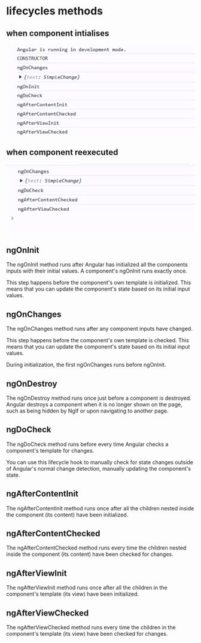 # lifecycles methods

## when component intialises
![alt text](image.png)

## when component reexecuted
![alt text](image-1.png)

##  ngOnInit
The ngOnInit method runs after Angular has initialized all the components inputs with their initial values. A component's ngOnInit runs exactly once.

This step happens before the component's own template is initialized. This means that you can update the component's state based on its initial input values.


## ngOnChanges
The ngOnChanges method runs after any component inputs have changed.

This step happens before the component's own template is checked. This means that you can update the component's state based on its initial input values.

During initialization, the first ngOnChanges runs before ngOnInit.


## ngOnDestroy
The ngOnDestroy method runs once just before a component is destroyed. Angular destroys a component when it is no longer shown on the page, such as being hidden by NgIf or upon navigating to another page.


## ngDoCheck
The ngDoCheck method runs before every time Angular checks a component's template for changes.

You can use this lifecycle hook to manually check for state changes outside of Angular's normal change detection, manually updating the component's state.


## ngAfterContentInit
The ngAfterContentInit method runs once after all the children nested inside the component (its content) have been initialized.


## ngAfterContentChecked
The ngAfterContentChecked method runs every time the children nested inside the component (its content) have been checked for changes.


## ngAfterViewInit
The ngAfterViewInit method runs once after all the children in the component's template (its view) have been initialized.


## ngAfterViewChecked
The ngAfterViewChecked method runs every time the children in the component's template (its view) have been checked for changes.